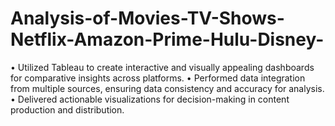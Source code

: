 # Analysis-of-Movies-TV-Shows-Netflix-Amazon-Prime-Hulu-Disney-
• Utilized Tableau to create interactive and visually appealing dashboards for comparative insights across
platforms.
• Performed data integration from multiple sources, ensuring data consistency and accuracy for analysis.
• Delivered actionable visualizations for decision-making in content production and distribution.
